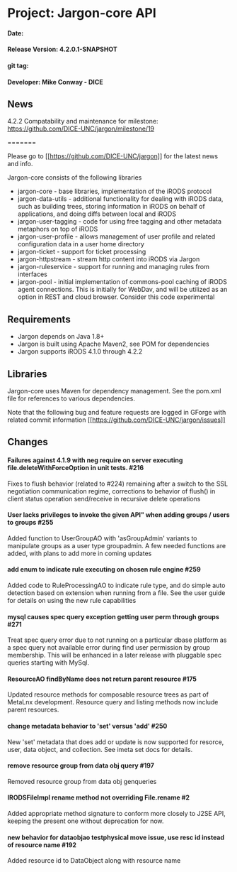 
# Project: Jargon-core API
#### Date:  
#### Release Version: 4.2.0.1-SNAPSHOT
#### git tag:
#### Developer: Mike Conway - DICE

## News

4.2.2 Compatability and maintenance
for milestone: https://github.com/DICE-UNC/jargon/milestone/19


=======

Please go to [[https://github.com/DICE-UNC/jargon]] for the latest news and info.

Jargon-core consists of the following libraries

* jargon-core - base libraries, implementation of the iRODS protocol
* jargon-data-utils - additional functionality for dealing with iRODS data, such as building trees, storing information in iRODS on behalf of applications, and doing diffs between local and iRODS
* jargon-user-tagging - code for using free tagging and other metadata metaphors on top of iRODS
* jargon-user-profile - allows management of user profile and related configuration data in a user home directory
* jargon-ticket - support for ticket processing
* jargon-httpstream - stream http content into iRODS via Jargon
* jargon-ruleservice - support for running and managing rules from interfaces
* jargon-pool - initial implementation of commons-pool caching of iRODS agent connections.  This is initially for WebDav, and will be utilized as an option in REST and cloud browser.  Consider this code experimental

## Requirements

* Jargon depends on Java 1.8+
* Jargon is built using Apache Maven2, see POM for dependencies
* Jargon supports iRODS 4.1.0 through 4.2.2

## Libraries

Jargon-core uses Maven for dependency management.  See the pom.xml file for references to various dependencies.

Note that the following bug and feature requests are logged in GForge with related commit information [[https://github.com/DICE-UNC/jargon/issues]]

## Changes

#### Failures against 4.1.9 with neg require on server executing file.deleteWithForceOption in unit tests. #216

Fixes to flush behavior (related to #224) remaining after a switch to the SSL negotiation communication regime, corrections to behavior of flush() in client status operation send/receive in recursive delete operations

#### User lacks privileges to invoke the given API" when adding groups / users to groups #255

Added function to UserGroupAO with 'asGroupAdmin' variants to manipulate groups as a user type groupadmin. A few needed functions are added, with plans to add more in coming updates

#### add enum to indicate rule executing on chosen rule engine #259

Added code to RuleProcessingAO to indicate rule type, and do simple auto detection based on extension when running from a file. See the user guide for details on using the new rule capabilities

#### mysql causes spec query exception getting user perm through groups #271

Treat spec query error due to not running on a particular dbase platform as a spec query not available error during find user permission by group membership. This will be enhanced in a later release with pluggable spec queries starting with MySql.

#### ResourceAO findByName does not return parent resource #175

Updated resource methods for composable resource trees as part of MetaLnx development.  Resource
query and listing methods now include parent resources.

#### change metadata behavior to 'set' versus 'add' #250

New 'set' metadata that does add or update is now supported for resorce, user, data object, and collection. See imeta set docs for details.

#### remove resource group from data obj query #197

Removed resource group from data obj genqueries

#### IRODSFileImpl rename method not overriding File.rename #2

Added appropriate method signature to conform more closely to J2SE API, keeping the present one without deprecation for now.

#### new behavior for dataobjao testphysical move issue, use resc id instead of resource name #192

Added resource id to DataObject along with resource name
